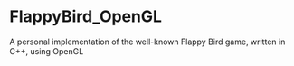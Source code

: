 # FlappyBird_OpenGL
A personal implementation of the well-known Flappy Bird game, written in C++, using OpenGL
